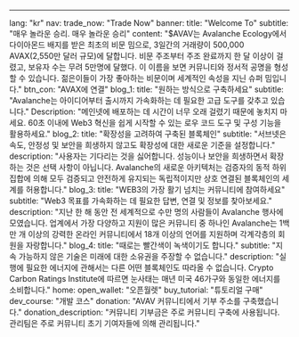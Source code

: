 ---
lang: "kr"
nav:
  trade_now: "Trade Now"
banner:
  title: "Welcome To"
  subtitle: "매우 놀라운 승리. 매우 놀라운 승리"
  content: "$AVAV는 Avalanche Ecology에서 다이아몬드 배지를 받은 최초의 비문 밈으로, 3일간의 거래량이 500,000 AVAX(2,550만 달러 규모)에 달합니다. 비문 주조부터 주조 완료까지 한 달 이상이 걸렸고, 보유자 수는 무려 5만명에 달했다. 이 이름을 보면 커뮤니티와 정서적 공명을 형성할 수 있습니다. 젊은이들이 가장 좋아하는 비문이며 세계적인 속성을 지닌 슈퍼 밈입니다."
  btn_con: "AVAX에 연결"
blog_1:
  title: "원하는 방식으로 구축하세요"
  subtitle: "Avalanche는 아이디어부터 출시까지 가속화하는 데 필요한 고급 도구를 갖추고 있습니다."
  Description: "메인넷에 배포하는 데 시간이 너무 오래 걸렸기 때문에 놓치지 마세요. 60초 이내에 Web3 혁신을 쉽게 시작할 수 있는 로우 코드 도구 및 구성 기능을 활용하세요."
blog_2:
  title: "확장성을 고려하여 구축된 블록체인"
  subtitle: "서브넷은 속도, 안정성 및 보안을 희생하지 않고도 확장성에 대한 새로운 기준을 설정합니다."
  description: "사용자는 기다리는 것을 싫어합니다. 성능이나 보안을 희생하면서 확장하는 것은 선택 사항이 아닙니다. Avalanche의 새로운 아키텍처는 검증자의 동적 하위 집합에 의해 모두 검증되고 안전하게 유지되는 독립적이지만 상호 연결된 블록체인의 세계를 허용합니다."
blog_3:
  title: "WEB3의 가장 활기 넘치는 커뮤니티에 참여하세요"
  subtitle: "Web3 목표를 가속화하는 데 필요한 답변, 연결 및 정보를 찾아보세요."
  description: "지난 한 해 동안 전 세계적으로 수만 명의 사람들이 Avalanche 행사에 모였습니다. 업계에서 가장 다양하고 지원이 많은 커뮤니티 중 하나인 Avalanche는 1백만 개 이상의 강력한 온라인 커뮤니티에서 18개 이상의 언어를 지원하며 각계각층의 회원을 자랑합니다."
blog_4:
  title: "때로는 빨간색이 녹색이기도 합니다."
  subtitle: "지속 가능하지 않은 기술은 미래에 대한 소유권을 주장할 수 없습니다."
  description: "실행에 필요한 에너지에 관해서는 다른 어떤 블록체인도 따라올 수 없습니다. Crypto Carbon Ratings Institute에 따르면 눈사태는 매년 미국 46가구와 동일한 에너지를 소비합니다."
home:
  open_wallet: "오픈월렛"
  buy_tutorial: "튜토리얼 구매"
  dev_course: "개발 코스"
  donation: "AVAV 커뮤니티에서 기부 주소를 구축했습니다."
  donation_description: "커뮤니티 기부금은 주로 커뮤니티 구축에 사용됩니다.<br>관리팀은 주로 커뮤니티 초기 기여자들에 의해 관리됩니다."